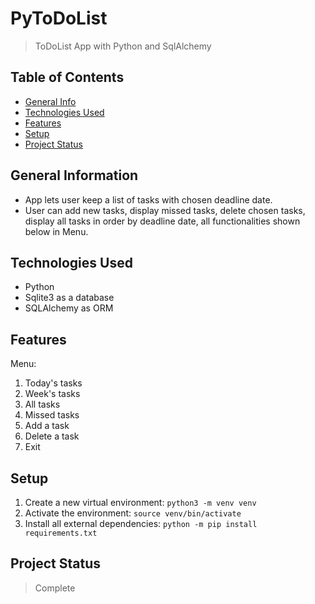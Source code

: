 # PyToDoList
> ToDoList App with Python and SqlAlchemy

## Table of Contents
* [General Info](#general-information)
* [Technologies Used](#technologies-used)
* [Features](#features)
* [Setup](#setup)
* [Project Status](#project-status)


## General Information
- App lets user keep a list of tasks with chosen deadline date.
- User can add new tasks, display missed tasks, delete chosen tasks, display all tasks in order by deadline date, all        functionalities shown below in Menu.

## Technologies Used
- Python
- Sqlite3 as a database
- SQLAlchemy as ORM

## Features
Menu: 
1) Today's tasks
2) Week's tasks
3) All tasks
4) Missed tasks
5) Add a task
6) Delete a task
0) Exit

## Setup
1. Create a new virtual environment:
`python3 -m venv venv`
2. Activate the environment:
`source venv/bin/activate`
3. Install all external dependencies:
`python -m pip install requirements.txt`

## Project Status
> Complete

